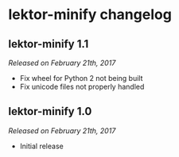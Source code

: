 # lektor-minify changelog

## lektor-minify 1.1

_Released on February 21th, 2017_

* Fix wheel for Python 2 not being built
* Fix unicode files not properly handled

## lektor-minify 1.0

_Released on February 21th, 2017_

* Initial release
